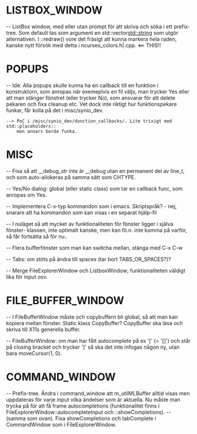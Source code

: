 
# LISTBOX_WINDOW #
--  ListBox window, med eller utan prompt för att skriva och söka i ett prefix-tree.
    Som default tas som argument en std::vector<std::string> som utgör alternativen.
    I ::redraw() vore det fräsigt att kunna markera hela raden, kanske nytt försök med 
    detta i ncurses_colors.h|.cpp. <== THIS!!


# POPUPS #
--  Idé: Alla popups skulle kunna ha en callback till en funktion i konstruktorn, som 
    anropas när exemeplvis en fil väljs, man trycker Yes eller att man stänger 
    fönstret (eller trycker No), som ansvarar för att delete pekaren och fixa cleanup etc.
    Vet dock inte riktigt hur funktionspekare funkar, får kolla på det i misc/synio_dev.

    --> PoC i /misc/synio_dev/dunction_callbacks/. Lite trixigt med std::placeholders::
        men annars borde funka.


# MISC #
--  Fixa så att __debug_str inte är __debug utan en permanent del av line_t, och som 
    auto-allokeras på samma sätt som CHTYPE.

--  Yes/No dialog: global (eller static class) som tar en callback func, som anropas om
    Yes.

--  Implementera C-x-typ kommandon som i emacs. Skriptspråk?
    - nej, snarare att ha kommandon som kan visas i en separat hjälp-fil

--  I nuläget så att mycket av funktionaliteten för fönster ligger i själva fönster-
    klassen, inte optimalt kanske, men kan fö.n. inte komma på varför, så får fortsätta 
    så för nu..

--  Flera bufferfönster som man kan switcha mellan, stänga med C-x C-w

--  Tabs: om stöts på ändra till spaces (tar bort TABS_OR_SPACES?)?

--  Merge FileExplorerWindow och ListboxWindow; funktionaliteten väldigt lika för input 
    osv.

# FILE_BUFFER_WINDOW #
--  I FileBufferWindow måste och copybuffern bli global, så att man kan kopiera mellan
    fönster. Static klass CopyBuffer?
    CopyBuffer ska läsa och skriva till X11s generella buffer.

--  FileBufferWindow: om man har fått autocomplete på ex '[' (= '[]') och står på closing
    bracket och trycker ']' så ska det inte infogas någon ny, utan bara moveCursor(1, 0).


# COMMAND_WINDOW #
--  Prefix-tree.
    Ändra i command_window att m_utilMLBuffer alltid visas men uppdateras för varje 
    input vilka ändelser som är aktuella. Nu måste man trycka på <tab> för att få 
    frame autocompletions (funktionalitet finns i FileExplorerWindow::autocompleteInput
    och ::showCompletions).
--  (samma som ovan). Fixa showCompletions och tabComplete i CommandWindow som i 
    FileExplorerWindow.
